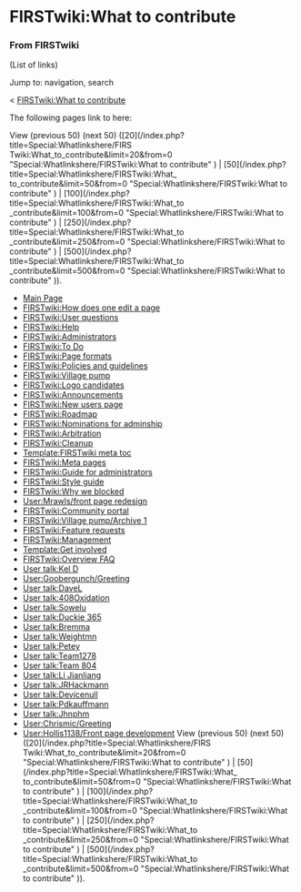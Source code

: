 # FIRSTwiki:What to contribute

### From FIRSTwiki

(List of links)

Jump to: navigation, search

&lt; [FIRSTwiki:What to
contribute](/index.php?title=FIRSTwiki:What_to_contribute&redirect=no
"FIRSTwiki:What to contribute" )  

The following pages link to here:

View (previous 50) (next 50) ([20](/index.php?title=Special:Whatlinkshere/FIRS
Twiki:What_to_contribute&limit=20&from=0 "Special:Whatlinkshere/FIRSTwiki:What
to contribute" ) | [50](/index.php?title=Special:Whatlinkshere/FIRSTwiki:What_
to_contribute&limit=50&from=0 "Special:Whatlinkshere/FIRSTwiki:What to
contribute" ) | [100](/index.php?title=Special:Whatlinkshere/FIRSTwiki:What_to
_contribute&limit=100&from=0 "Special:Whatlinkshere/FIRSTwiki:What to
contribute" ) | [250](/index.php?title=Special:Whatlinkshere/FIRSTwiki:What_to
_contribute&limit=250&from=0 "Special:Whatlinkshere/FIRSTwiki:What to
contribute" ) | [500](/index.php?title=Special:Whatlinkshere/FIRSTwiki:What_to
_contribute&limit=500&from=0 "Special:Whatlinkshere/FIRSTwiki:What to
contribute" )).

  * [Main Page](Main_Page "Main Page" )
  * [FIRSTwiki:How does one edit a page](FIRSTwiki:How_does_one_edit_a_page "FIRSTwiki:How does one edit a page" )
  * [FIRSTwiki:User questions](FIRSTwiki:User_questions "FIRSTwiki:User questions" )
  * [FIRSTwiki:Help](FIRSTwiki:Help "FIRSTwiki:Help" )
  * [FIRSTwiki:Administrators](FIRSTwiki:Administrators "FIRSTwiki:Administrators" )
  * [FIRSTwiki:To Do](FIRSTwiki:To_Do "FIRSTwiki:To Do" )
  * [FIRSTwiki:Page formats](FIRSTwiki:Page_formats "FIRSTwiki:Page formats" )
  * [FIRSTwiki:Policies and guidelines](FIRSTwiki:Policies_and_guidelines "FIRSTwiki:Policies and guidelines" )
  * [FIRSTwiki:Village pump](FIRSTwiki:Village_pump "FIRSTwiki:Village pump" )
  * [FIRSTwiki:Logo candidates](FIRSTwiki:Logo_candidates "FIRSTwiki:Logo candidates" )
  * [FIRSTwiki:Announcements](FIRSTwiki:Announcements "FIRSTwiki:Announcements" )
  * [FIRSTwiki:New users page](FIRSTwiki:New_users_page "FIRSTwiki:New users page" )
  * [FIRSTwiki:Roadmap](FIRSTwiki:Roadmap "FIRSTwiki:Roadmap" )
  * [FIRSTwiki:Nominations for adminship](FIRSTwiki:Nominations_for_adminship "FIRSTwiki:Nominations for adminship" )
  * [FIRSTwiki:Arbitration](FIRSTwiki:Arbitration "FIRSTwiki:Arbitration" )
  * [FIRSTwiki:Cleanup](FIRSTwiki:Cleanup "FIRSTwiki:Cleanup" )
  * [Template:FIRSTwiki meta toc](Template:FIRSTwiki_meta_toc "Template:FIRSTwiki meta toc" )
  * [FIRSTwiki:Meta pages](FIRSTwiki:Meta_pages "FIRSTwiki:Meta pages" )
  * [FIRSTwiki:Guide for administrators](FIRSTwiki:Guide_for_administrators "FIRSTwiki:Guide for administrators" )
  * [FIRSTwiki:Style guide](FIRSTwiki:Style_guide "FIRSTwiki:Style guide" )
  * [FIRSTwiki:Why we blocked](FIRSTwiki:Why_we_blocked "FIRSTwiki:Why we blocked" )
  * [User:Mrawls/front page redesign](User:Mrawls/front_page_redesign "User:Mrawls/front page redesign" )
  * [FIRSTwiki:Community portal](FIRSTwiki:Community_portal "FIRSTwiki:Community portal" )
  * [FIRSTwiki:Village pump/Archive 1](FIRSTwiki:Village_pump/Archive_1 "FIRSTwiki:Village pump/Archive 1" )
  * [FIRSTwiki:Feature requests](FIRSTwiki:Feature_requests "FIRSTwiki:Feature requests" )
  * [FIRSTwiki:Management](FIRSTwiki:Management "FIRSTwiki:Management" )
  * [Template:Get involved](Template:Get_involved "Template:Get involved" )
  * [FIRSTwiki:Overview FAQ](FIRSTwiki:Overview_FAQ "FIRSTwiki:Overview FAQ" )
  * [User talk:Kel D](User_talk:Kel_D "User talk:Kel D" )
  * [User:Goobergunch/Greeting](User:Goobergunch/Greeting "User:Goobergunch/Greeting" )
  * [User talk:DaveL](User_talk:DaveL "User talk:DaveL" )
  * [User talk:408Oxidation](User_talk:408Oxidation "User talk:408Oxidation" )
  * [User talk:Sowelu](User_talk:Sowelu "User talk:Sowelu" )
  * [User talk:Duckie 365](User_talk:Duckie_365 "User talk:Duckie 365" )
  * [User talk:Bremma](User_talk:Bremma "User talk:Bremma" )
  * [User talk:Weightmn](User_talk:Weightmn "User talk:Weightmn" )
  * [User talk:Petey](User_talk:Petey "User talk:Petey" )
  * [User talk:Team1278](User_talk:Team1278 "User talk:Team1278" )
  * [User talk:Team 804](User_talk:Team_804 "User talk:Team 804" )
  * [User talk:Li Jianliang](User_talk:Li_Jianliang "User talk:Li Jianliang" )
  * [User talk:JRHackmann](User_talk:JRHackmann "User talk:JRHackmann" )
  * [User talk:Devicenull](User_talk:Devicenull "User talk:Devicenull" )
  * [User talk:Pdkauffmann](User_talk:Pdkauffmann "User talk:Pdkauffmann" )
  * [User talk:Jhnphm](User_talk:Jhnphm "User talk:Jhnphm" )
  * [User:Chrismic/Greeting](User:Chrismic/Greeting "User:Chrismic/Greeting" )
  * [User:Hollis1138/Front page development](User:Hollis1138/Front_page_development "User:Hollis1138/Front page development" )
View (previous 50) (next 50) ([20](/index.php?title=Special:Whatlinkshere/FIRS
Twiki:What_to_contribute&limit=20&from=0 "Special:Whatlinkshere/FIRSTwiki:What
to contribute" ) | [50](/index.php?title=Special:Whatlinkshere/FIRSTwiki:What_
to_contribute&limit=50&from=0 "Special:Whatlinkshere/FIRSTwiki:What to
contribute" ) | [100](/index.php?title=Special:Whatlinkshere/FIRSTwiki:What_to
_contribute&limit=100&from=0 "Special:Whatlinkshere/FIRSTwiki:What to
contribute" ) | [250](/index.php?title=Special:Whatlinkshere/FIRSTwiki:What_to
_contribute&limit=250&from=0 "Special:Whatlinkshere/FIRSTwiki:What to
contribute" ) | [500](/index.php?title=Special:Whatlinkshere/FIRSTwiki:What_to
_contribute&limit=500&from=0 "Special:Whatlinkshere/FIRSTwiki:What to
contribute" )).

